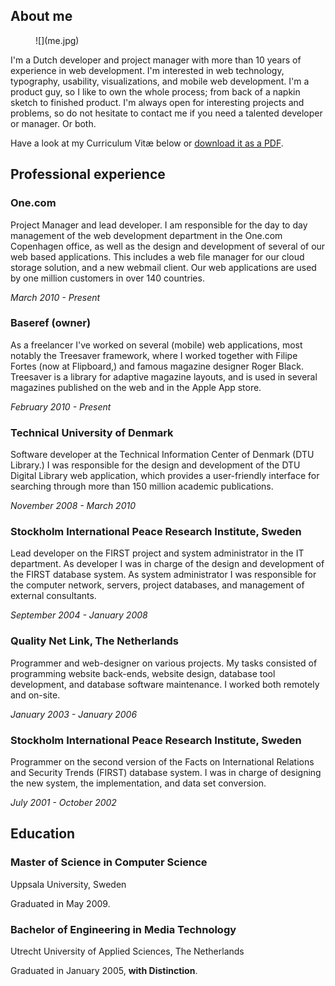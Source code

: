 ## About me

<figure>![](me.jpg)</figure>
I'm a Dutch developer and project manager with more than 10 years of experience in web development. I'm interested in web technology, typography, usability, visualizations, and mobile web development. I'm a product guy, so I like to own the whole process; from back of a napkin sketch to finished product. I'm always open for interesting projects and problems, so do not hesitate to contact me if you need a talented developer or manager. Or both.

Have a look at my Curriculum Vitæ below or [download it as a PDF](cv-bram-stein.pdf).

## Professional experience

### One.com
Project Manager and lead developer. I am responsible for the day to day management of the web development department in the One.com Copenhagen office, as well as the design and development of several of our web based applications. This includes a web file manager for our cloud storage solution, and a new webmail client. Our web applications are used by one million customers in over 140 countries.

*March 2010 - Present*

### Baseref (owner)
As a freelancer I've worked on several (mobile) web applications, most notably the Treesaver framework, where I worked together with Filipe Fortes (now at Flipboard,) and famous magazine designer Roger Black. Treesaver is a library for adaptive magazine layouts, and is used in several magazines published on the web and in the Apple App store.

*February 2010 - Present*

### Technical University of Denmark

Software developer at the Technical Information Center of Denmark (DTU Library.) I was responsible for the design and development of the DTU Digital Library web application, which provides a user-friendly interface for searching through more than 150 million academic publications.

*November 2008 - March 2010*

### Stockholm International Peace Research Institute, Sweden

Lead developer on the FIRST project and system administrator in the IT department. As developer I was in charge of the design and development of the FIRST database system. As system administrator I was responsible for the computer network, servers, project databases, and management of external consultants.

*September 2004 - January 2008*

### Quality Net Link, The Netherlands

Programmer and web-designer on various projects. My tasks consisted of programming website back-ends, website design, database tool development, and database software maintenance. I worked both remotely and on-site.

*January 2003 - January 2006*

### Stockholm International Peace Research Institute, Sweden

Programmer on the second version of the Facts on International Relations and Security Trends (FIRST) database system. I was in charge of designing the new system, the implementation, and data set conversion.

*July 2001 - October 2002*


## Education

### Master of Science in Computer Science
Uppsala University, Sweden

Graduated in May 2009.

### Bachelor of Engineering in Media Technology
Utrecht University of Applied Sciences, The Netherlands

Graduated in January 2005, **with Distinction**.